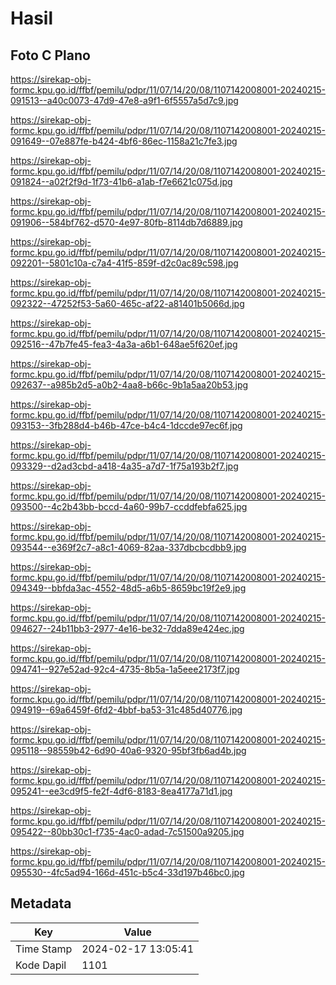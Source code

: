 # Hasil

## Foto C Plano

https://sirekap-obj-formc.kpu.go.id/ffbf/pemilu/pdpr/11/07/14/20/08/1107142008001-20240215-091513--a40c0073-47d9-47e8-a9f1-6f5557a5d7c9.jpg

https://sirekap-obj-formc.kpu.go.id/ffbf/pemilu/pdpr/11/07/14/20/08/1107142008001-20240215-091649--07e887fe-b424-4bf6-86ec-1158a21c7fe3.jpg

https://sirekap-obj-formc.kpu.go.id/ffbf/pemilu/pdpr/11/07/14/20/08/1107142008001-20240215-091824--a02f2f9d-1f73-41b6-a1ab-f7e6621c075d.jpg

https://sirekap-obj-formc.kpu.go.id/ffbf/pemilu/pdpr/11/07/14/20/08/1107142008001-20240215-091906--584bf762-d570-4e97-80fb-8114db7d6889.jpg

https://sirekap-obj-formc.kpu.go.id/ffbf/pemilu/pdpr/11/07/14/20/08/1107142008001-20240215-092201--5801c10a-c7a4-41f5-859f-d2c0ac89c598.jpg

https://sirekap-obj-formc.kpu.go.id/ffbf/pemilu/pdpr/11/07/14/20/08/1107142008001-20240215-092322--47252f53-5a60-465c-af22-a81401b5066d.jpg

https://sirekap-obj-formc.kpu.go.id/ffbf/pemilu/pdpr/11/07/14/20/08/1107142008001-20240215-092516--47b7fe45-fea3-4a3a-a6b1-648ae5f620ef.jpg

https://sirekap-obj-formc.kpu.go.id/ffbf/pemilu/pdpr/11/07/14/20/08/1107142008001-20240215-092637--a985b2d5-a0b2-4aa8-b66c-9b1a5aa20b53.jpg

https://sirekap-obj-formc.kpu.go.id/ffbf/pemilu/pdpr/11/07/14/20/08/1107142008001-20240215-093153--3fb288d4-b46b-47ce-b4c4-1dccde97ec6f.jpg

https://sirekap-obj-formc.kpu.go.id/ffbf/pemilu/pdpr/11/07/14/20/08/1107142008001-20240215-093329--d2ad3cbd-a418-4a35-a7d7-1f75a193b2f7.jpg

https://sirekap-obj-formc.kpu.go.id/ffbf/pemilu/pdpr/11/07/14/20/08/1107142008001-20240215-093500--4c2b43bb-bccd-4a60-99b7-ccddfebfa625.jpg

https://sirekap-obj-formc.kpu.go.id/ffbf/pemilu/pdpr/11/07/14/20/08/1107142008001-20240215-093544--e369f2c7-a8c1-4069-82aa-337dbcbcdbb9.jpg

https://sirekap-obj-formc.kpu.go.id/ffbf/pemilu/pdpr/11/07/14/20/08/1107142008001-20240215-094349--bbfda3ac-4552-48d5-a6b5-8659bc19f2e9.jpg

https://sirekap-obj-formc.kpu.go.id/ffbf/pemilu/pdpr/11/07/14/20/08/1107142008001-20240215-094627--24b11bb3-2977-4e16-be32-7dda89e424ec.jpg

https://sirekap-obj-formc.kpu.go.id/ffbf/pemilu/pdpr/11/07/14/20/08/1107142008001-20240215-094741--927e52ad-92c4-4735-8b5a-1a5eee2173f7.jpg

https://sirekap-obj-formc.kpu.go.id/ffbf/pemilu/pdpr/11/07/14/20/08/1107142008001-20240215-094919--69a6459f-6fd2-4bbf-ba53-31c485d40776.jpg

https://sirekap-obj-formc.kpu.go.id/ffbf/pemilu/pdpr/11/07/14/20/08/1107142008001-20240215-095118--98559b42-6d90-40a6-9320-95bf3fb6ad4b.jpg

https://sirekap-obj-formc.kpu.go.id/ffbf/pemilu/pdpr/11/07/14/20/08/1107142008001-20240215-095241--ee3cd9f5-fe2f-4df6-8183-8ea4177a71d1.jpg

https://sirekap-obj-formc.kpu.go.id/ffbf/pemilu/pdpr/11/07/14/20/08/1107142008001-20240215-095422--80bb30c1-f735-4ac0-adad-7c51500a9205.jpg

https://sirekap-obj-formc.kpu.go.id/ffbf/pemilu/pdpr/11/07/14/20/08/1107142008001-20240215-095530--4fc5ad94-166d-451c-b5c4-33d197b46bc0.jpg


## Metadata

| Key        | Value               |
| ---------- | ------------------- |
| Time Stamp | 2024-02-17 13:05:41 |
| Kode Dapil | 1101                |



